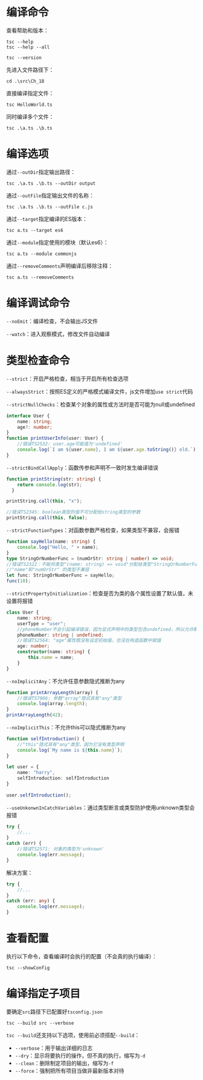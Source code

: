 # 编译命令

查看帮助和版本：
```shell
tsc --help
tsc --help --all

tsc --version
```

先进入文件路径下：
```shell
cd .\src\Ch_18
```

直接编译指定文件：
```shell
tsc HelloWorld.ts
```

同时编译多个文件：
```shell
tsc .\a.ts .\b.ts
```

# 编译选项

通过`--outDir`指定输出路径：
```shell
tsc .\a.ts .\b.ts --outDir output
```

通过`--outFile`指定输出文件的名称：
```shell
tsc .\a.ts .\b.ts --outFile c.js  
```

通过`--target`指定编译的ES版本：
```shell
tsc a.ts --target es6
```

通过`--module`指定使用的模块（默认es6）：
```shell
tsc a.ts --module commonjs
```

通过`--removeComments`声明编译后移除注释：
```shell
tsc a.ts --removeComments
```

# 编译调试命令

`--noEmit`：编译检查，不会输出JS文件

`--watch`：进入观察模式，修改文件自动编译

# 类型检查命令

`--strict`：开启严格检查，相当于开启所有检查选项

`--alwaysStrict`：按照ES定义的严格模式编译文件，js文件增加`use strict`代码

`--strictNullChecks`：检查某个对象的属性或方法时是否可能为null或undefined
```ts
interface User {
    name: string;
    age?: number;
}
function printUserInfo(user: User) {
    //错误TS2532: user.age可能值为'undefined'
    console.log(`I am ${user.name}, I am ${user.age.toString()} old.`)
}
```

`--strictBindCallApply`：函数传参和声明不一致时发生编译错误
```ts
function printString(str: string) {
    return console.log(str);
  }

printString.call(this, "x");

//错误TS2345: boolean类型的值不可分配给string类型的参数
printString.call(this, false);
```

`--strictFunctionTypes`：对函数参数严格检查，如果类型不兼容，会报错
```ts
function sayHello(name: string) {
    console.log("Hello, " + name);
}
type StringOrNumberFunc = (numOrStr: string | number) => void;
//错误TS2322：不能将类型"(name: string) => void"分配给类型"StringOrNumberFunc"。参数
//"name"和"numOrStr" 的类型不兼容
let func: StringOrNumberFunc = sayHello;
func(10);
```

`--strictPropertyInitialization`：检查是否为类的各个属性设置了默认值，未设置将报错
```ts
class User {
    name: string;
    userType = "user";
    //phoneNumber不会引起编译错误，因为显式声明中的类型包含undefined，所以允许默认值为undefined
    phoneNumber: string | undefined;
    //错误TS2564: "age"属性既没有设定初始值，也没在构造函数中赋值
    age: number;
    constructor(name: string) {
        this.name = name;
    }
}
```

`--noImplicitAny`：不允许任意参数隐式推断为any
```ts
function printArrayLength(array) {
    //错误TS7006: 参数"array"隐式具有"any"类型
    console.log(array.length);
}
printArrayLength(42);
```

`--noImplicitThis`：不允许this可以隐式推断为any
```ts
function selfIntroduction() {
    //"this"隐式具有"any"类型，因为它没有类型声明
    console.log(`My name is ${this.name}`);
}
　
let user = {
    name: "harry",
    selfIntroduction: selfIntroduction
}
　
user.selfIntroduction();
```

`--useUnkonwnInCatchVariables`：通过类型断言或类型防护使用unknown类型会报错
```ts
try {
    //...
}
catch (err) {
    //错误TS2571: 对象的类型为'unknown'
    console.log(err.message);
}
```
解决方案：
```ts
try {
    //...
}
catch (err: any) {
    console.log(err.message);
}
```

# 查看配置

执行以下命令，查看编译时会执行的配置（不会真的执行编译）：
```shell
tsc --showConfig
```

# 编译指定子项目

要确定`src`路径下已配置好`tsconfig.json`
```shell
tsc --build src --verbose
```

`tsc --build`还支持以下选项，使用前必须搭配`--build`：
- `--verbose`：用于输出详细的日志
- `--dry`：显示将要执行的操作，但不真的执行，缩写为`-d`
- `--clean`：删除制定项目的输出，缩写为`-f`
- `--force`：强制把所有项目当做非最新版本对待